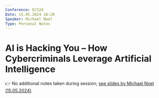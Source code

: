 ```yaml
---
Conference: ECS24
Date: 15.05.2024 16:20
Speaker: Michael Noel
Type: Personal Notes
---
```


# AI is Hacking You – How Cybercriminals Leverage Artificial Intelligence

👉 No additional notes taken during session; [see slides by Michael Noel (15.05.2024)](./assets/Tue-7%20Noel_AIIsHackingYou_EUCS_2024.pdf)